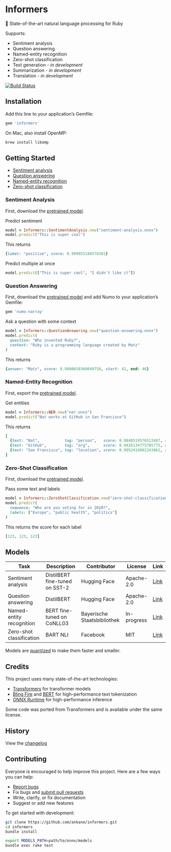 # Informers

:slightly_smiling_face: State-of-the-art natural language processing for Ruby

Supports:

- Sentiment analysis
- Question answering
- Named-entity recognition
- Zero-shot classification
- Text generation - *in development*
- Summarization - *in development*
- Translation - *in development*

[![Build Status](https://travis-ci.org/ankane/informers.svg?branch=master)](https://travis-ci.org/ankane/informers)

## Installation

Add this line to your application’s Gemfile:

```ruby
gem 'informers'
```

On Mac, also install OpenMP:

```sh
brew install libomp
```

## Getting Started

- [Sentiment analysis](#sentiment-analysis)
- [Question answering](#question-answering)
- [Named-entity recognition](#named-entity-recognition)
- [Zero-shot classification](#zero-shot-classification)

### Sentiment Analysis

First, download the [pretrained model](https://github.com/ankane/informers/releases/download/v0.1.0/sentiment-analysis.onnx).

Predict sentiment

```ruby
model = Informers::SentimentAnalysis.new("sentiment-analysis.onnx")
model.predict("This is super cool")
```

This returns

```ruby
{label: "positive", score: 0.999855186578301}
```

Predict multiple at once

```ruby
model.predict(["This is super cool", "I didn't like it"])
```

### Question Answering

First, download the [pretrained model](https://github.com/ankane/informers/releases/download/v0.1.0/question-answering.onnx) and add Numo to your application’s Gemfile:

```ruby
gem 'numo-narray'
```

Ask a question with some context

```ruby
model = Informers::QuestionAnswering.new("question-answering.onnx")
model.predict(
  question: "Who invented Ruby?",
  context: "Ruby is a programming language created by Matz"
)
```

This returns

```ruby
{answer: "Matz", score: 0.9980658360049758, start: 42, end: 46}
```

### Named-Entity Recognition

First, export the [pretrained model](tools/export.md).

Get entities

```ruby
model = Informers::NER.new("ner.onnx")
model.predict("Nat works at GitHub in San Francisco")
```

This returns

```ruby
[
  {text: "Nat",           tag: "person",   score: 0.9840519576513487, start: 0,  end: 3},
  {text: "GitHub",        tag: "org",      score: 0.9426134775785775, start: 13, end: 19},
  {text: "San Francisco", tag: "location", score: 0.9952414982243061, start: 23, end: 36}
]
```

### Zero-Shot Classification

First, download the [pretrained model](https://github.com/ankane/informers/releases/download/v0.1.0/zero-shot-classification.onnx).

Pass some text and labels

```ruby
model = Informers::ZeroShotClassification.new("zero-shot-classification.onnx")
model.predict(
  sequence: "Who are you voting for in 2020?",
  labels: ["Europe", "public health", "politics"]
)
```

This returns the score for each label

```ruby
[123, 123, 123]
```

## Models

Task | Description | Contributor | License | Link
--- | --- | --- | --- | ---
Sentiment analysis | DistilBERT fine-tuned on SST-2 | Hugging Face | Apache-2.0 | [Link](https://huggingface.co/distilbert-base-uncased-finetuned-sst-2-english)
Question answering | DistilBERT | Hugging Face | Apache-2.0 | [Link](https://huggingface.co/distilbert-base-cased-distilled-squad)
Named-entity recognition | BERT fine-tuned on CoNLL03 | Bayerische Staatsbibliothek | In-progress | [Link](https://huggingface.co/dbmdz/bert-large-cased-finetuned-conll03-english)
Zero-shot classification | BART NLI | Facebook | MIT | [Link](https://huggingface.co/facebook/bart-large-mnli)

Models are [quantized](https://medium.com/microsoftazure/faster-and-smaller-quantized-nlp-with-hugging-face-and-onnx-runtime-ec5525473bb7) to make them faster and smaller.

## Credits

This project uses many state-of-the-art technologies:

- [Transformers](https://github.com/huggingface/transformers) for transformer models
- [Bling Fire](https://github.com/microsoft/BlingFire) and [BERT](https://github.com/google-research/bert) for high-performance text tokenization
- [ONNX Runtime](https://github.com/Microsoft/onnxruntime) for high-performance inference

Some code was ported from Transformers and is available under the same license.

## History

View the [changelog](https://github.com/ankane/informers/blob/master/CHANGELOG.md)

## Contributing

Everyone is encouraged to help improve this project. Here are a few ways you can help:

- [Report bugs](https://github.com/ankane/informers/issues)
- Fix bugs and [submit pull requests](https://github.com/ankane/informers/pulls)
- Write, clarify, or fix documentation
- Suggest or add new features

To get started with development:

```sh
git clone https://github.com/ankane/informers.git
cd informers
bundle install

export MODELS_PATH=path/to/onnx/models
bundle exec rake test
```
